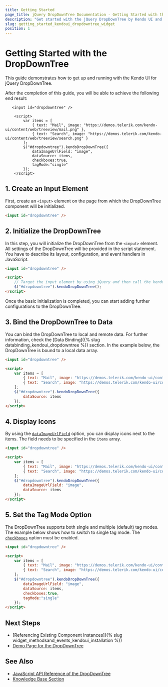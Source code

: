 ```yaml
---
title: Getting Started
page_title: jQuery DropDownTree Documentation - Getting Started with the DropDownTree
description: "Get started with the jQuery DropDownTree by Kendo UI and learn how to create, initialize, and enable the component."
slug: getting_started_kendoui_dropdowntree_widget
position: 1
---
```


# Getting Started with the DropDownTree

This guide demonstrates how to get up and running with the Kendo UI for jQuery DropDownTree.

After the completion of this guide, you will be able to achieve the following end result:

```dojo
   <input id="dropdowntree" />

	<script>
        var items = [
            { text: "Mail", image: "https://demos.telerik.com/kendo-ui/content/web/treeview/mail.png" },
            { text: "Search", image: "https://demos.telerik.com/kendo-ui/content/web/treeview/search.png" }
        ];
        $("#dropdowntree").kendoDropDownTree({
            dataImageUrlField: "image",
            dataSource: items,
            checkboxes:true,
            tagMode:"single"
        });
    </script>
```

## 1. Create an Input Element

First, create an `<input>` element on the page from which the DropDownTree component will be initialized. 

```html
<input id="dropdowntree" />
```

## 2. Initialize the DropDownTree 

In this step, you will initialize the DropDownTree from the `<input>` element. All settings of the DropDownTree will be provided in the script statement. You have to describe its layout, configuration, and event handlers in JavaScript.


```html
<input id="dropdowntree" />

<script>
    // Target the input element by using jQuery and then call the kendoDropDownTree() method.
    $("#dropdowntree").kendoDropDownTree();
</script>
```

Once the basic initialization is completed, you can start adding further configurations to the DropDownTree. 

## 3. Bind the DropDownTree to Data

You can bind the DropDownTree to local and remote data. For further information, check the [Data Binding]({% slug databinding_kendoui_dropdowntree %}) section. In the example below, the DropDownTree is bound to a local data array.

```html
<input id="dropdowntree" />

<script>
    var items = [
        { text: "Mail", image: "https://demos.telerik.com/kendo-ui/content/web/treeview/mail.png" },
        { text: "Search", image: "https://demos.telerik.com/kendo-ui/content/web/treeview/search.png" }
    ];
    $("#dropdowntree").kendoDropDownTree({
        dataSource: items
    });
</script>
```

## 4. Display Icons 

By using the [`dataImageUrlField`](/api/javascript/ui/dropdowntree/configuration/dataimageurlfield) option, you can display icons next to the items. The field needs to be specified in the `items` array.

```html
<input id="dropdowntree" />

<script>
    var items = [
        { text: "Mail", image: "https://demos.telerik.com/kendo-ui/content/web/treeview/mail.png" },
        { text: "Search", image: "https://demos.telerik.com/kendo-ui/content/web/treeview/search.png" }
    ];
    $("#dropdowntree").kendoDropDownTree({
        dataImageUrlField: "image",
        dataSource: items
    });
</script>
```

## 5. Set the Tag Mode Option

The DropDownTree supports both single and multiple (default) tag modes. The example below shows how to switch to single tag mode. The [`checkboxes`](/api/javascript/ui/dropdowntree/configuration/checkboxes) option must be enabled.

```html
<input id="dropdowntree" />

<script>
    var items = [
        { text: "Mail", image: "https://demos.telerik.com/kendo-ui/content/web/treeview/mail.png" },
        { text: "Search", image: "https://demos.telerik.com/kendo-ui/content/web/treeview/search.png" }
    ];
    $("#dropdowntree").kendoDropDownTree({
        dataImageUrlField: "image",
        dataSource: items,
        checkboxes:true,
        tagMode:"single"
    });
</script>
```

## Next Steps 

* [Referencing Existing Component Instances]({% slug widget_methodsand_events_kendoui_installation %}) 
* [Demo Page for the DropDownTree](https://demos.telerik.com/kendo-ui/dropdowntree/index)

## See Also 

* [JavaScript API Reference of the DropDownTree](/api/javascript/ui/datepicker)
* [Knowledge Base Section](/knowledge-base)

<script>
  window.onload = function() {
    document.getElementsByClassName("btn-run")[0].click();
  }
</script>
